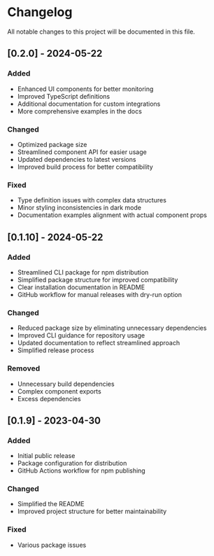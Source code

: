 # Changelog

All notable changes to this project will be documented in this file.

## [0.2.0] - 2024-05-22

### Added
- Enhanced UI components for better monitoring
- Improved TypeScript definitions
- Additional documentation for custom integrations
- More comprehensive examples in the docs

### Changed
- Optimized package size
- Streamlined component API for easier usage
- Updated dependencies to latest versions
- Improved build process for better compatibility

### Fixed
- Type definition issues with complex data structures
- Minor styling inconsistencies in dark mode
- Documentation examples alignment with actual component props

## [0.1.10] - 2024-05-22

### Added
- Streamlined CLI package for npm distribution
- Simplified package structure for improved compatibility
- Clear installation documentation in README
- GitHub workflow for manual releases with dry-run option

### Changed
- Reduced package size by eliminating unnecessary dependencies
- Improved CLI guidance for repository usage
- Updated documentation to reflect streamlined approach
- Simplified release process

### Removed
- Unnecessary build dependencies
- Complex component exports
- Excess dependencies

## [0.1.9] - 2023-04-30

### Added
- Initial public release
- Package configuration for distribution
- GitHub Actions workflow for npm publishing

### Changed
- Simplified the README
- Improved project structure for better maintainability

### Fixed
- Various package issues 